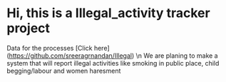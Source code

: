 # Hi, this is a Illegal_activity tracker project
Data for the processes <a hreh="https://github.com/sreeragrnandan/Illegal">[Click here] (https://github.com/sreeragrnandan/Illegal)</a>
\n We are planing to make a system that will report illegal activities like smoking in public place, child begging/labour and 
women haresment
